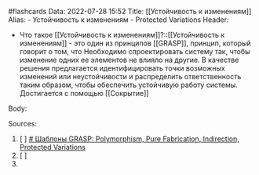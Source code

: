 #flashcards
Data: 2022-07-28 15:52
Title: [[Устойчивость к изменениям]]
Alias:
	- Устойчивость к изменениям
	- Protected Variations
Header:
- Что такое [[Устойчивость к изменениям]]?::[[Устойчивость к изменениям]] - это один из принципов [[GRASP]],  принцип, который говорит о том, что Необходимо спроектировать систему так, чтобы изменение одних ее элементов не влияло на другие. В качестве решения предлагается идентифицировать точки возможных изменений или неустойчивости и распределить ответственность таким образом, чтобы обеспечить устойчивую работу системы. Достигается с помощью [[Сокрытие]]
<!--SR:!2023-11-05,10,330-->

Body:



Sources:
1) [ ] [# Шаблоны GRASP: Polymorphism, Pure Fabrication, Indirection, Protected Variations](https://habr.com/ru/company/otus/blog/521476/)
2) [ ] []()
3) 
